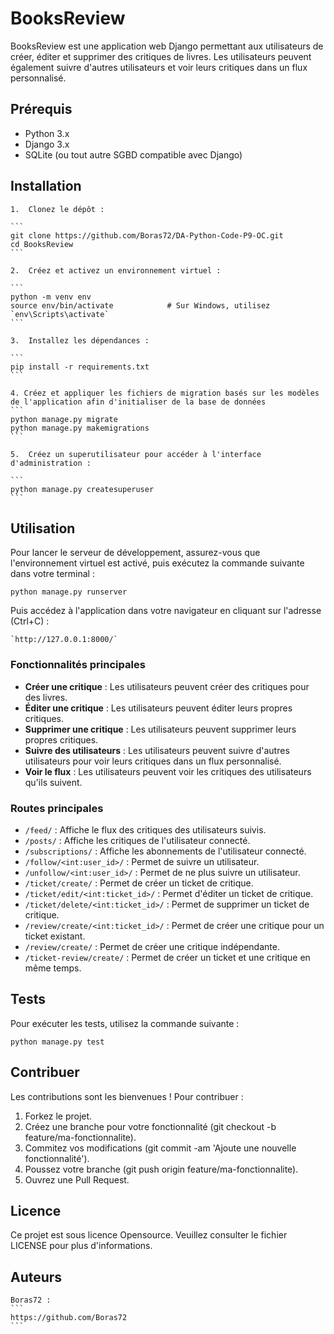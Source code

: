 # BooksReview

BooksReview est une application web Django permettant aux utilisateurs de créer, éditer et supprimer des critiques de livres. Les utilisateurs peuvent également suivre d'autres utilisateurs et voir leurs critiques dans un flux personnalisé.


## Prérequis

- Python 3.x
- Django 3.x
- SQLite (ou tout autre SGBD compatible avec Django)


## Installation

    1.  Clonez le dépôt :

    ```
    git clone https://github.com/Boras72/DA-Python-Code-P9-OC.git
    cd BooksReview
    ```

    2.  Créez et activez un environnement virtuel :

    ```
    python -m venv env
    source env/bin/activate            # Sur Windows, utilisez `env\Scripts\activate`
    ```

    3.  Installez les dépendances :

    ```
    pip install -r requirements.txt
    ```

    4. Créez et appliquer les fichiers de migration basés sur les modèles de l'application afin d'initialiser de la base de données
    ```
    python manage.py migrate
    python manage.py makemigrations
    ```

    5.  Créez un superutilisateur pour accéder à l'interface d'administration :

    ```
    python manage.py createsuperuser
    ```


## Utilisation

Pour lancer le serveur de développement, assurez-vous que l'environnement virtuel est activé, puis exécutez la commande suivante dans votre terminal :
```
python manage.py runserver
```
Puis accédez à l'application dans votre navigateur en cliquant sur l'adresse (Ctrl+C) :
```
`http://127.0.0.1:8000/`
```


### Fonctionnalités principales

- **Créer une critique** : Les utilisateurs peuvent créer des critiques pour des livres.
- **Éditer une critique** : Les utilisateurs peuvent éditer leurs propres critiques.
- **Supprimer une critique** : Les utilisateurs peuvent supprimer leurs propres critiques.
- **Suivre des utilisateurs** : Les utilisateurs peuvent suivre d'autres utilisateurs pour voir leurs critiques dans un flux personnalisé.
- **Voir le flux** : Les utilisateurs peuvent voir les critiques des utilisateurs qu'ils suivent.


### Routes principales

- `/feed/` : Affiche le flux des critiques des utilisateurs suivis.
- `/posts/` : Affiche les critiques de l'utilisateur connecté.
- `/subscriptions/` : Affiche les abonnements de l'utilisateur connecté.
- `/follow/<int:user_id>/` : Permet de suivre un utilisateur.
- `/unfollow/<int:user_id>/` : Permet de ne plus suivre un utilisateur.
- `/ticket/create/` : Permet de créer un ticket de critique.
- `/ticket/edit/<int:ticket_id>/` : Permet d'éditer un ticket de critique.
- `/ticket/delete/<int:ticket_id>/` : Permet de supprimer un ticket de critique.
- `/review/create/<int:ticket_id>/` : Permet de créer une critique pour un ticket existant.
- `/review/create/` : Permet de créer une critique indépendante.
- `/ticket-review/create/` : Permet de créer un ticket et une critique en même temps.


## Tests

Pour exécuter les tests, utilisez la commande suivante :
```
python manage.py test
 ```

## Contribuer

Les contributions sont les bienvenues ! Pour contribuer :
1. Forkez le projet.
2. Créez une branche pour votre fonctionnalité (git checkout -b feature/ma-fonctionnalite).
3. Commitez vos modifications (git commit -am 'Ajoute une nouvelle fonctionnalité').
4. Poussez votre branche (git push origin feature/ma-fonctionnalite).
5. Ouvrez une Pull Request.


## Licence

Ce projet est sous licence Opensource. Veuillez consulter le fichier LICENSE pour plus d'informations.


## Auteurs

    Boras72 :
    ```
    https://github.com/Boras72
    ```



